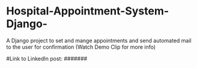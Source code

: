 # Hospital-Appointment-System-Django-
A Django project to set and mange appointments and send automated mail to the user for confirmation
(Watch Demo Clip for more info)

#Link to LinkedIn post:
      #######
